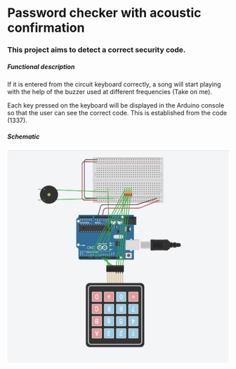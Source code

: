 # Password checker with acoustic confirmation
### This project aims to detect a correct security code.

##### Functional description
If it is entered from the circuit keyboard correctly, a song will start playing with the help of the buzzer used at different frequencies (Take on me).

Each key pressed on the keyboard will be displayed in the Arduino console so that the user can see the correct code. This is established from the code (1337).

##### Schematic
![Text alternativ](demo/circuit.jpg)


 